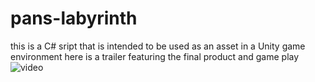 # pans-labyrinth
this is a C# sript that is intended to be used as an asset in a Unity game environment
here is a trailer featuring the final product and game play
![video](https://vimeo.com/246910954)
